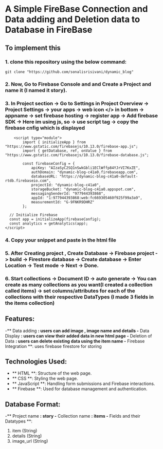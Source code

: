 # A Simple FireBase Connection and Data adding and Deletion data to Database in FireBase

## To implement this 

### 1. clone this repository using the below command:

``` git clone "https://github.com/sonalisrisivani/dynamic_blog" ```

### 2. Now, Go to Firebase Console and and Create a Project and name it (I named it story). 

### 3. In Project section -> Go to Settings in Project Overview -> Project Settings -> your apps -> web icon </> in bottom -> appname -> set firebase hosting -> register app -> Add firebase SDK -> Here im using js, so -> use script tag -> copy the firebase cnfig which is displayed 


``` 
    <script type="module">
        import { initializeApp } from "https://www.gstatic.com/firebasejs/10.13.0/firebase-app.js";
        import { getDatabase, ref, onValue } from "https://www.gstatic.com/firebasejs/10.13.0/firebase-database.js";

        const firebaseConfig = {
            apiKey: "AIzaSyC2SQ1nSwkGbli1EClWffp84YJrVI7KxZE",
            authDomain: "dynamic-blog-c41a0.firebaseapp.com",
            databaseURL: "https://dynamic-blog-c41a0-default-rtdb.firebaseio.com",
            projectId: "dynamic-blog-c41a0",
            storageBucket: "dynamic-blog-c41a0.appspot.com",
            messagingSenderId: "977944393868",
            appId: "1:977944393868:web:fc669305460f925f99a3a9",
            measurementId: "G-9FNKR9DHRZ"
        };

  // Initialize Firebase
  const app = initializeApp(firebaseConfig);
  const analytics = getAnalytics(app);
</script>
```



### 4. Copy your snippet and paste in the html file 

### 5. After Creating project , Create Database -> Firebase project -> build -> Firestore database -> Create database -> Enter Location -> Test mode -> Next -> Done. 

### 6. Start collections -> Document ID -> auto generate -> You can create as many collections as you want(I created a collection called items) ->  set columns/attributes for each of the collections with their respective DataTypes (I made 3 fields in the items collection)

## Features:

-** Data adding **:  users can add image , image name and details
-** Data Display **: users can view their added data in new html page
-** Deletion of Data **: users can delete existing data using the item name
-** Firebase Integration **: uses firebase firestore for storing 

## Technologies Used:

- ** HTML **: Structure of the web page.
- ** CSS **: Styling the web page.
- ** JavaScript **: Handling form submissions and Firebase interactions.
- ** Firebase **: Used for database management and authentication.

## Database Format:

-** Project name **: story
-** Collection name **: items
-** Fields and their Datatypes **: 
   1. item (String)
   2. details (String)
   3. image_url (String)
